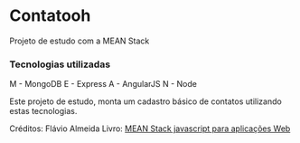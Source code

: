 # Contatooh
Projeto de estudo com a MEAN Stack

### Tecnologias utilizadas
M - MongoDB
E - Express
A - AngularJS
N - Node

Este projeto de estudo, monta um cadastro básico de contatos utilizando estas tecnologias.

Créditos: Flávio Almeida
Livro: [MEAN Stack javascript para aplicações Web](https://www.casadocodigo.com.br/products/livro-mean)

